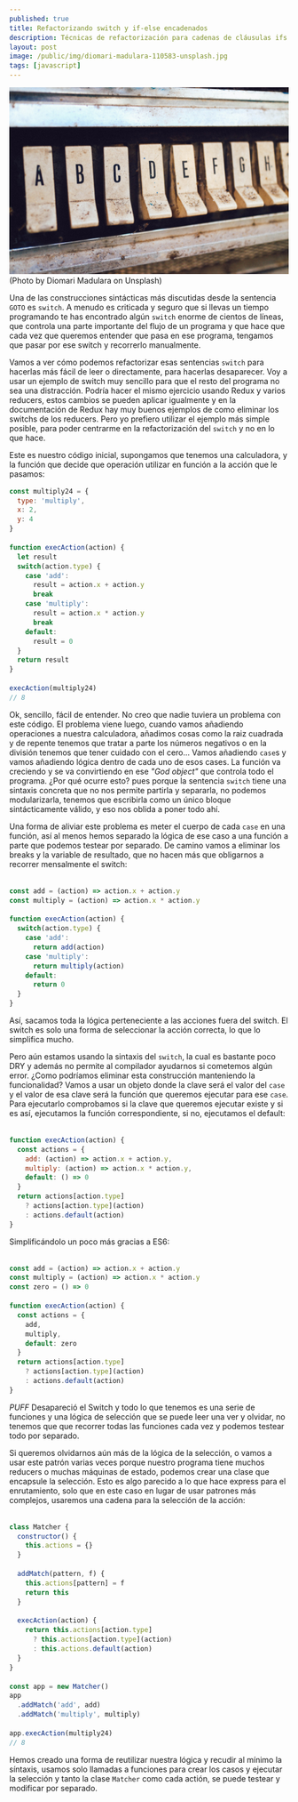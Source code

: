 ```yaml
---
published: true
title: Refactorizando switch y if-else encadenados
description: Técnicas de refactorización para cadenas de cláusulas ifs y switch
layout: post
image: /public/img/diomari-madulara-110583-unsplash.jpg
tags: [javascript]
---
```


![Photo of a row of switches](/public/img/diomari-madulara-110583-unsplash.jpg)
(Photo by Diomari Madulara on Unsplash)

Una de las construcciones sintácticas más discutidas desde la sentencia `GOTO` es `switch`. A menudo es criticada y seguro que si llevas un tiempo programando te has encontrado algún `switch` enorme de cientos de líneas, que controla una parte importante del flujo de un programa y que hace que cada vez que queremos entender que pasa en ese programa, tengamos que pasar por ese switch y recorrerlo manualmente.

Vamos a ver cómo podemos refactorizar esas sentencias `switch` para hacerlas más fácil de leer o directamente, para hacerlas desaparecer. Voy a usar un ejemplo de switch muy sencillo para que el resto del programa no sea una distracción. Podría hacer el mismo ejercicio usando Redux y varios reducers, estos cambios se pueden aplicar igualmente y en la documentación de Redux hay muy buenos ejemplos de como eliminar los switchs de los reducers. Pero yo prefiero utilizar el ejemplo más simple posible, para poder centrarme en la refactorización del `switch` y no en lo que hace.

Este es nuestro código inicial, supongamos que tenemos una calculadora, y la función que decide que operación utilizar en función a la acción que le pasamos:

```javascript
const multiply24 = {
  type: 'multiply',
  x: 2,
  y: 4
}

function execAction(action) {
  let result
  switch(action.type) {
    case 'add': 
      result = action.x + action.y
      break
    case 'multiply': 
      result = action.x * action.y
      break
    default:
      result = 0
  }
  return result
}

execAction(multiply24)
// 8
```

Ok, sencillo, fácil de entender. No creo que nadie tuviera un problema con este código. El problema viene luego, cuando vamos añadiendo operaciones a nuestra calculadora, añadimos cosas como la raiz cuadrada y de repente tenemos que tratar a parte los números negativos o en la división tenemos que tener cuidado con el cero... Vamos añadiendo `case`s y vamos añadiendo lógica dentro de cada uno de esos cases. La función va creciendo y se va convirtiendo en ese _"God object"_ que controla todo el programa. ¿Por qué ocurre esto? pues porque la sentencia `switch` tiene una sintaxis concreta que no nos permite partirla y separarla, no podemos modularizarla, tenemos que escribirla como un único bloque sintácticamente válido, y eso nos oblida a poner todo ahí.

Una forma de aliviar este problema es meter el cuerpo de cada `case` en una función, así al menos hemos separado la lógica de ese caso a una función a parte que podemos testear por separado. De camino vamos a eliminar los breaks y la variable de resultado, que no hacen más que obligarnos a recorrer mensalmente el switch:


```javascript

const add = (action) => action.x + action.y
const multiply = (action) => action.x * action.y

function execAction(action) {
  switch(action.type) {
    case 'add': 
      return add(action)
    case 'multiply': 
      return multiply(action)
    default:
      return 0
  }
}

```

Así, sacamos toda la lógica perteneciente a las acciones fuera del switch. El switch es solo una forma de seleccionar la acción correcta, lo que lo simplifica mucho.

Pero aún estamos usando la sintaxis del `switch`, la cual es bastante poco DRY y además no permite al compilador ayudarnos si cometemos algún error. ¿Como podríamos eliminar esta construcción manteniendo la funcionalidad? Vamos a usar un objeto donde la clave será el valor del `case` y el valor de esa clave será la función que queremos ejecutar para ese `case`. Para ejecutarlo comprobamos si la clave que queremos ejecutar existe y si es así, ejecutamos la función correspondiente, si no, ejecutamos el default:

```javascript

function execAction(action) {
  const actions = {
    add: (action) => action.x + action.y,
    multiply: (action) => action.x * action.y,
    default: () => 0
  }
  return actions[action.type] 
    ? actions[action.type](action) 
    : actions.default(action)
}

```

Simplificándolo un poco más gracias a ES6:

```javascript

const add = (action) => action.x + action.y
const multiply = (action) => action.x * action.y
const zero = () => 0

function execAction(action) {
  const actions = {
    add,
    multiply,
    default: zero
  }
  return actions[action.type] 
    ? actions[action.type](action) 
    : actions.default(action)
}

```

*PUFF* Desapareció el Switch y todo lo que tenemos es una serie de funciones y una lógica de selección que se puede leer una ver y olvidar, no tenemos que que recorrer todas las funciones cada vez y podemos testear todo por separado.

Si queremos olvidarnos aún más de la lógica de la selección, o vamos a usar este patrón varias veces porque nuestro programa tiene muchos reducers o muchas máquinas de estado, podemos crear una clase que encapsule la selección. Esto es algo parecido a lo que hace express para el enrutamiento, solo que en este caso en lugar de usar patrones más complejos, usaremos una cadena para la selección de la acción:

```javascript

class Matcher {
  constructor() {
    this.actions = {}
  }
  
  addMatch(pattern, f) {
    this.actions[pattern] = f
    return this
  }
  
  execAction(action) {
    return this.actions[action.type] 
      ? this.actions[action.type](action) 
      : this.actions.default(action)
  }
}

const app = new Matcher()
app
  .addMatch('add', add)
  .addMatch('multiply', multiply)

app.execAction(multiply24)
// 8

```

Hemos creado una forma de reutilizar nuestra lógica y recudir al mínimo la síntaxis, usamos solo llamadas a funciones para crear los casos y ejecutar la selección y tanto la clase `Matcher` como cada actión, se puede testear y modificar por separado.